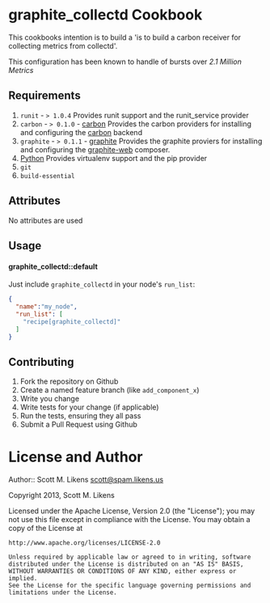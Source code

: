 graphite_collectd Cookbook
==========================

This cookbooks intention is to build a 'is to build a carbon receiver for collecting metrics from collectd'.

This configuration has been known to handle of bursts over *2.1 Million Metrics*

Requirements
------------

1. `runit` - `> 1.0.4`
  Provides runit support and the runit_service provider
2. `carbon` - `> 0.1.0` - [carbon](https://github.com/damm/carbon)
  Provides the carbon providers for installing and configuring the [carbon](https://github.com/graphite-project/carbon) backend
3. `graphite` - `> 0.1.1` - [graphite](https://github.com/damm/graphite)
  Provides the graphite proviers for installing and configuring the [graphite-web](https://github.com/graphite-project/graphite-web) composer.
4. [Python](http://github.com/opscode-cookbooks/python/)
  Provides virtualenv support and the pip provider
5. `git`
6. `build-essential`

Attributes
----------
No attributes are used

Usage
-----
#### graphite_collectd::default

Just include `graphite_collectd` in your node's `run_list`:

```json
{
  "name":"my_node",
  "run_list": [
    "recipe[graphite_collectd]"
  ]
}
```

Contributing
------------

1. Fork the repository on Github
2. Create a named feature branch (like `add_component_x`)
3. Write you change
4. Write tests for your change (if applicable)
5. Run the tests, ensuring they all pass
6. Submit a Pull Request using Github

License and Author
==================
Author:: Scott M. Likens <scott@spam.likens.us>

Copyright 2013, Scott M. Likens

Licensed under the Apache License, Version 2.0 (the "License");
you may not use this file except in compliance with the License.
You may obtain a copy of the License at

    http://www.apache.org/licenses/LICENSE-2.0
    
    Unless required by applicable law or agreed to in writing, software
    distributed under the License is distributed on an "AS IS" BASIS,
    WITHOUT WARRANTIES OR CONDITIONS OF ANY KIND, either express or implied.
    See the License for the specific language governing permissions and
    limitations under the License.
